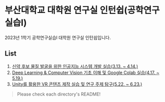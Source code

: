 # 부산대학교 대학원 연구실 인턴쉽(공학연구실습I)

2023년 1학기 공학연구실습I 대학원 연구실 인턴쉽입니다.

## List
1. [신약 후보 물질 발굴을 위한 인공지능 시스템 개발 실습(3.13. ~ 4.14.)](https://github.com/jagaldol/lab-internship/tree/main/Machine%20Learning%20and%20Bioinformatics%20Lab)
2. [Deep Learning & Computer Vision 기초 이해 및 Google Colab 실습(4.17. ~ 5.19.)](https://github.com/jagaldol/lab-internship/tree/main/Visual%20Intelligence%20and%20Perception%20Lab)
3. [Unity를 활용한 VR 콘텐츠 제작 실습 및 연구 주제 탐구(5.22. ~ 6.23.)](https://github.com/jagaldol/lab-internship/tree/main/eXtended%20Reality%20and%20HCI%20lab)

> Please check each directory's README!